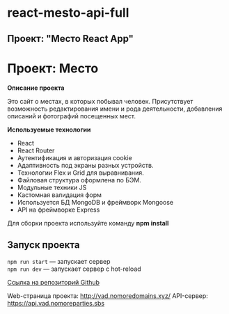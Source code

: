 # react-mesto-api-full

## Проект: "Место React App"

# Проект: Место

**Описание проекта**

Это сайт о местах, в которых побывал человек.
Присутствует возможность редактирования имени и рода деятельности, добавления описаний и фотографий посещенных мест.


**Используемые технологии**

+ React
+ React Router
+ Аутентификация и авторизация cookie
+ Адаптивность под экраны разных устройств.
+ Технологии Flex и Grid для выравнивания.
+ Файловая структура оформлена по БЭМ.
+ Модульные техники JS
+ Кастомная валидация форм
+ Используется БД MongoDB и фреймворк Mongoose
+ API на фреймворке Express

Для сборки проекта используйте команду **npm install**

## Запуск проекта

`npm run start` — запускает сервер   
`npm run dev` — запускает сервер с hot-reload

[Ссылка на репозиторий Github](https://github.com/VadSmith/react-mesto-api-full)

Web-страница проекта: http://vad.nomoredomains.xyz/
API-сервер: https://api.vad.nomoreparties.sbs
